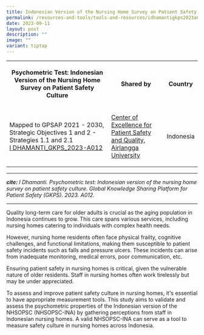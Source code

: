```yaml
---
title: Indonesian Version of the Nursing Home Survey on Patient Safety Culture
permalink: /resources-and-tools/tools-and-resources/idhamantigkps2023a012/
date: 2023-09-11
layout: post
description: ""
image: ""
variant: tiptap
---
```

<table>
<tbody>
<tr>
<th rowspan="1" colspan="1">
<p>Psychometric Test: Indonesian Version of the Nursing Home Survey on Patient
Safety Culture</p>
</th>
<th rowspan="1" colspan="1">
<p>Shared by</p>
</th>
<th rowspan="1" colspan="1">
<p>Country</p>
</th>
</tr>
<tr>
<td rowspan="1" colspan="1">
<p>Mapped to GPSAP 2021 - 2030, Strategic Objectives 1 and 2 - Strategies
1.1 and 2.1
<br><a href="/files/i dhamanti_gkps_2023-a012.pdf" rel="noopener noreferrer nofollow" target="_blank">I DHAMANTI_GKPS_2023-A012</a>
</p>
</td>
<td rowspan="1" colspan="1">
<p><a href="https://scholar.unair.ac.id/en/organisations/center-for-patient-safety-research" rel="noopener noreferrer nofollow" target="_blank">Center of Excellence for Patient Safety and Quality, Airlangga University</a>
</p>
</td>
<td rowspan="1" colspan="1">
<p>Indonesia</p>
</td>
</tr>
</tbody>
</table>
<hr>
<p><strong><em>cite: </em></strong><em>I Dhamanti. Psychometric test: Indonesian version of the nursing home survey on patient safety culture. Global Knowledge Sharing Platform for Patient Safety (GKPS). 2023. A012.</em>
</p>
<hr>
<p>Quality long-term care for older adults is crucial as the aging population
in Indonesia continues to grow. This care spans various services, including
nursing homes catering to individuals with complex health needs.</p>
<p>However, nursing home residents often face physical frailty, cognitive
challenges, and functional limitations, making them susceptible to patient
safety incidents such as falls and pressure ulcers. These incidents can
arise from inadequate monitoring, medical errors, poor communication, etc.</p>
<p>Ensuring patient safety in nursing homes is critical, given the vulnerable
nature of older residents. Staff in nursing homes often work tirelessly
but may be under appreciated.</p>
<p>To assess and improve patient safety culture in nursing homes, it's essential
to have appropriate measurement tools. This study aims to validate and
assess the psychometric properties of the Indonesian version of the NHSOPSC
(NHSOPSC-INA) by gathering perceptions from staff in Indonesian nursing
homes. A valid NHSOPSC-INA can serve as a tool to measure safety culture
in nursing homes across Indonesia.</p>